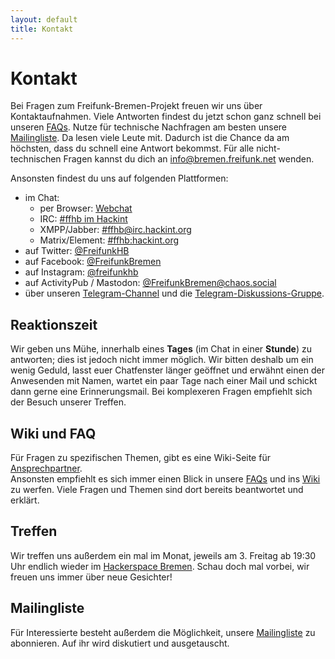 ```yaml
---
layout: default
title: Kontakt
---
```

Kontakt
=======

Bei Fragen zum Freifunk-Bremen-Projekt freuen wir uns über Kontaktaufnahmen.
Viele Antworten findest du jetzt schon ganz schnell bei unseren [FAQs](faq.html).
Nutze für technische Nachfragen am besten unsere [Mailingliste](https://lists.bremen.freifunk.net/mailman/listinfo/ff-bremen/). Da lesen viele Leute mit. Dadurch ist die Chance da am höchsten, dass du schnell eine Antwort bekommst.
Für alle nicht-technischen Fragen kannst du dich an [info@bremen.freifunk.net](mailto:info@bremen.freifunk.net) wenden.

Ansonsten findest du uns auf folgenden Plattformen:
* im Chat:
  * per Browser: <a href="https://webirc.hackint.org/#ircs://irc.hackint.org/#ffhb?nick=Gast_?" target="_blank">Webchat</a>
  * IRC: [#ffhb im Hackint](irc://irc.hackint.org/ffhb)
  * XMPP/Jabber: [#ffhb@irc.hackint.org](xmpp:#ffhb@irc.hackint.org)
  * Matrix/Element: [#ffhb:hackint.org](https://matrix.to/#/#ffhb:hackint.org)
* auf Twitter: <a href="https://twitter.com/FreifunkHB" target="_blank">@FreifunkHB</a>
* auf Facebook: <a href="https://www.facebook.com/FreifunkBremen" target="_blank">@FreifunkBremen</a>
* auf Instagram: <a href="https://www.instagram.com/freifunkhb" target="_blank">@freifunkhb</a>
* auf ActivityPub / Mastodon: <a href="https://chaos.social/@FreifunkBremen" target="_blank">@FreifunkBremen@chaos.social</a>
* über unseren <a href="https://t.me/FreifunkHB" target="_blank">Telegram-Channel</a> und die <a href="https://t.me/joinchat/TXeIWgJCcYmXKxHF" target="_blank">Telegram-Diskussions-Gruppe</a>.

## Reaktionszeit
Wir geben uns Mühe, innerhalb eines **Tages** (im Chat in einer **Stunde**) zu antworten; dies ist jedoch nicht immer möglich. Wir bitten deshalb um ein wenig Geduld, lasst euer Chatfenster länger geöffnet und erwähnt einen der Anwesenden mit Namen, wartet ein paar Tage nach einer Mail und schickt dann gerne eine Erinnerungsmail. 
Bei komplexeren Fragen empfiehlt sich der Besuch unserer Treffen.

## Wiki und FAQ
Für Fragen zu spezifischen Themen, gibt es eine  Wiki-Seite für [Ansprechpartner](http://wiki.bremen.freifunk.net/Infrastruktur/Ansprechpartner).  
Ansonsten empfiehlt es sich immer einen Blick in unsere [FAQs](faq.html) und ins [Wiki](http://wiki.bremen.freifunk.net/) zu werfen. Viele Fragen und Themen sind dort bereits beantwortet und erklärt.

## Treffen
Wir treffen uns außerdem ein mal im Monat, jeweils am 3. Freitag ab 19:30 Uhr endlich wieder im [Hackerspace Bremen](https://www.hackerspace-bremen.de/anfahrt/).
Schau doch mal vorbei, wir freuen uns immer über neue Gesichter!

## Mailingliste
Für Interessierte besteht außerdem die Möglichkeit, unsere [Mailingliste](https://lists.bremen.freifunk.net/mailman/listinfo/ff-bremen/) zu abonnieren. Auf ihr wird diskutiert und ausgetauscht.

